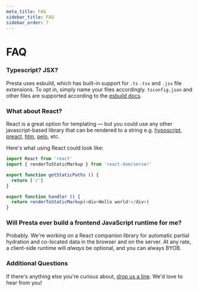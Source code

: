 ```yaml
---
meta_title: FAQ
sidebar_title: FAQ
sidebar_order: 7
---
```


# FAQ

### Typescript? JSX?

Presta uses esbuild, which has built-in support for `.ts` `.tsx` and `.jsx` file
extensions. To opt in, simply name your files accordingly. `tsconfig.json` and
other files are supported according to the [esbuild docs](https://esbuild.github.io/).

### What about React?

React is a great option for templating — but you could use any other
javascript-based library that can be rendered to a string e.g.
[hyposcript](https://github.com/sure-thing/hyposcript),
[preact](https://github.com/preactjs/preact),
[htm](https://github.com/developit/htm), [pelo](https://github.com/shuhei/pelo),
etc.

Here's what using React could look like:

```javascript
import React from 'react'
import { renderToStaticMarkup } from 'react-dom/server'

export function getStaticPaths () {
  return ['/']
}

export function handler () {
  return renderToStaticMarkup(<div>Hello world!</div>)
}
```

### Will Presta ever build a frontend JavaScript runtime for me?

Probably. We're working on a React companion library for automatic partial
hydration and co-located data in the browser and on the server. At any rate, a
client-side runtime will _always_ be optional, and you can always BYOB.

### Additional Questions

If there's anything else you're curious about, [drop us a
line](https://github.com/sure-thing/presta/issues/new/choose). We'd love to hear
from you!
